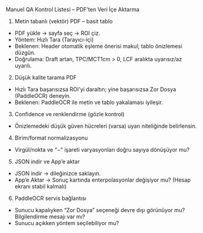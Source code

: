 Manuel QA Kontrol Listesi – PDF’ten Veri İçe Aktarma

1) Metin tabanlı (vektör) PDF – basit tablo
- PDF yükle → sayfa seç → ROI çiz.
- Yöntem: Hızlı Tara (Tarayıcı-içi)
- Beklenen: Header otomatik eşleme önerisi makul; tablo önizlemesi düzgün.
- Doğrulama: Draft artan, TPC/MCT1cm > 0, LCF aralıkta uyarısız/az uyarılı.

2) Düşük kalite tarama PDF
- Hızlı Tara başarısızsa ROI’yi daraltın; yine başarısızsa Zor Dosya (PaddleOCR) deneyin.
- Beklenen: PaddleOCR ile metin ve tablo yakalaması iyileşir.

3) Confidence ve renklendirme (gözle kontrol)
- Önizlemedeki düşük güven hücreleri (varsa) uyarı niteliğinde belirlensin.

4) Birim/format normalizasyonu
- Virgül/nokta ve “−” işareti varyasyonları doğru sayıya dönüşüyor mu?

5) JSON indir ve App’e aktar
- JSON indir → dileğinizce saklayın.
- App’e Aktar → Sonuç kartında enterpolasyonlar değişiyor mu? (Hesap ekranı stabil kalmalı)

6) PaddleOCR servis bağlantısı
- Sunucu kapalıyken “Zor Dosya” seçeneği devre dışı görünüyor mu? Bilgilendirme mesajı var mı?
- Sunucu açıkken yöntem seçilebiliyor mu?

